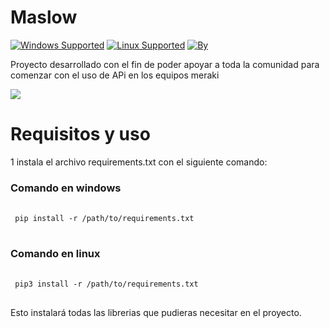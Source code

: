 <h1 class="title">Maslow</h1>

[![Windows Supported](https://img.shields.io/badge/Windows-Supported-blue?style=flat-square&logo=windows)](#)
[![Linux Supported](https://img.shields.io/badge/Linux-Supported-red?style=flat-square&logo=linux)](#)
[![By](https://img.shields.io/badge/By-j0fr4s3cr-yellow?style=flat-square&logo=github)](#)

<p> Proyecto desarrollado con el fin de poder apoyar a toda la comunidad para comenzar con el uso de APi en los equipos meraki</p>

<img src="https://user-images.githubusercontent.com/111472825/186256825-9b5c8e02-1c1f-49b4-afed-0e5630487cf5.png">


<h1>Requisitos y uso</h1>


<p>1 instala el archivo requirements.txt con el siguiente comando:<p>
 <h3>Comando en windows</h3>
<div class="snippet-clipboard-content notranslate position-relative overflow-auto">
<pre class="notranslate">
 <code>
 pip install -r /path/to/requirements.txt
</code>
</pre>
</div>
<h3>Comando en linux</h3>
<div class="snippet-clipboard-content notranslate position-relative overflow-auto">
<pre class="notranslate">
 <code>
 pip3 install -r /path/to/requirements.txt
</code>
</div>
 </pre>
<p>Esto instalará todas las librerias que pudieras necesitar en el proyecto.</p>

